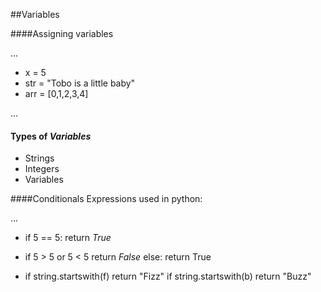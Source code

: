 ##Variables

####Assigning variables 

...

* x = 5
* str = "Tobo is a little baby"
* arr = [0,1,2,3,4]

...

#### Types of _Variables_

* Strings
* Integers
* Variables

####Conditionals
Expressions used in python:

...
* if 5 == 5:
	return _True_

* if 5 > 5 or 5 < 5
	return _False_
  else:
  	return True

 * if string.startswith(f)
 	return "Fizz"
   if string.startswith(b)
   	return "Buzz"